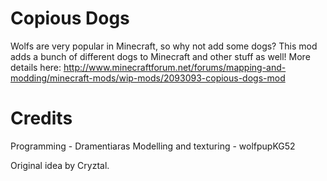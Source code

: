 Copious Dogs
============

Wolfs are very popular in Minecraft, so why not add some dogs?  This mod adds a bunch of different dogs to Minecraft and other stuff as well! More details here: http://www.minecraftforum.net/forums/mapping-and-modding/minecraft-mods/wip-mods/2093093-copious-dogs-mod

Credits
=======

Programming - Dramentiaras
Modelling and texturing - wolfpupKG52

Original idea by Cryztal.
